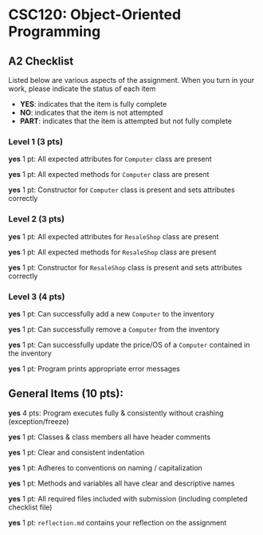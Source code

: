 # CSC120: Object-Oriented Programming
## A2 Checklist

Listed below are various aspects of the assignment.  When you turn in your work, please indicate the status of each item

- **YES**: indicates that the item is fully complete
- **NO**: indicates that the item is not attempted
- **PART**: indicates that the item is attempted but not fully complete

### Level 1 (3 pts)

**yes** 1 pt: All expected attributes for `Computer` class are present

**yes** 1 pt: All expected methods for `Computer` class are present

**yes** 1 pt: Constructor for `Computer` class is present and sets attributes correctly

### Level 2 (3 pts)

**yes** 1 pt: All expected attributes for `ResaleShop` class are present

**yes** 1 pt: All expected methods for `ResaleShop` class are present

**yes** 1 pt: Constructor for `ResaleShop` class is present and sets attributes correctly

### Level 3 (4 pts)

**yes** 1 pt: Can successfully add a new `Computer` to the inventory

**yes** 1 pt: Can successfully remove a `Computer` from the inventory

**yes** 1 pt: Can successfully update the price/OS of a `Computer` contained in the inventory

**yes** 1 pt: Program prints appropriate error messages

## General Items (10 pts):

**yes** 4 pts: Program executes fully & consistently without crashing (exception/freeze)

**yes** 1 pt: Classes & class members all have header comments

**yes** 1 pt: Clear and consistent indentation

**yes** 1 pt: Adheres to conventions on naming / capitalization

**yes** 1 pt: Methods and variables all have clear and descriptive names

**yes** 1 pt: All required files included with submission (including completed checklist file)

**yes** 1 pt: `reflection.md` contains your reflection on the assignment
